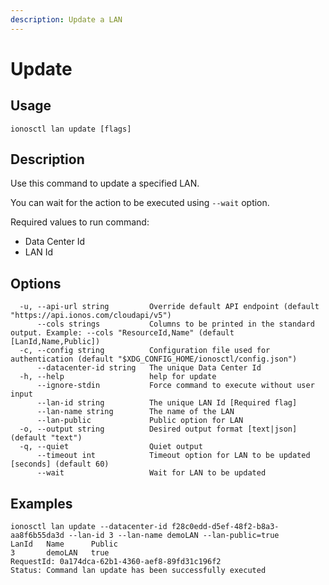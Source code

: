 ```yaml
---
description: Update a LAN
---
```


# Update

## Usage

```text
ionosctl lan update [flags]
```

## Description

Use this command to update a specified LAN.

You can wait for the action to be executed using `--wait` option.

Required values to run command:

* Data Center Id
* LAN Id

## Options

```text
  -u, --api-url string         Override default API endpoint (default "https://api.ionos.com/cloudapi/v5")
      --cols strings           Columns to be printed in the standard output. Example: --cols "ResourceId,Name" (default [LanId,Name,Public])
  -c, --config string          Configuration file used for authentication (default "$XDG_CONFIG_HOME/ionosctl/config.json")
      --datacenter-id string   The unique Data Center Id
  -h, --help                   help for update
      --ignore-stdin           Force command to execute without user input
      --lan-id string          The unique LAN Id [Required flag]
      --lan-name string        The name of the LAN
      --lan-public             Public option for LAN
  -o, --output string          Desired output format [text|json] (default "text")
  -q, --quiet                  Quiet output
      --timeout int            Timeout option for LAN to be updated [seconds] (default 60)
      --wait                   Wait for LAN to be updated
```

## Examples

```text
ionosctl lan update --datacenter-id f28c0edd-d5ef-48f2-b8a3-aa8f6b55da3d --lan-id 3 --lan-name demoLAN --lan-public=true
LanId   Name      Public
3       demoLAN   true
RequestId: 0a174dca-62b1-4360-aef8-89fd31c196f2
Status: Command lan update has been successfully executed
```

